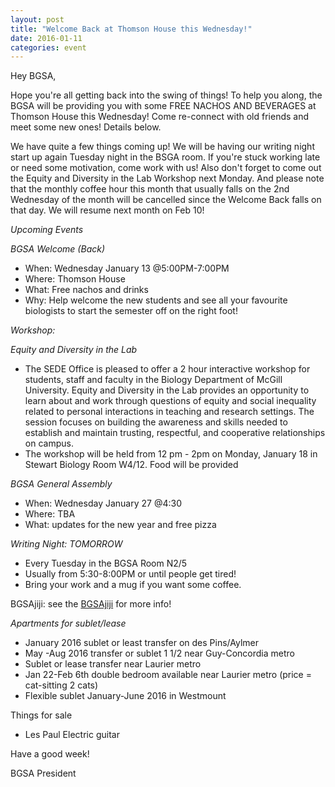 ```yaml
---
layout: post
title: "Welcome Back at Thomson House this Wednesday!"
date: 2016-01-11
categories: event
---
```


Hey BGSA,

Hope you're all getting back into the swing of things!  To help you along, the BGSA will be providing you with some FREE NACHOS AND BEVERAGES at Thomson House this Wednesday! Come re-connect with old friends and meet some new ones! Details below.

We have quite a few things coming up! We will be having our writing night start up again Tuesday night in the BSGA room.  If you're stuck working late or need some motivation, come work with us!  Also don't forget to come out the Equity and Diversity in the Lab Workshop next Monday. And please note that the monthly coffee hour this month that usually falls on the 2nd Wednesday of the month will be cancelled since the Welcome Back falls on that day.  We will resume next month on Feb 10!


*Upcoming Events*

*BGSA Welcome (Back)*

- When: Wednesday January 13 @5:00PM-7:00PM
- Where: Thomson House
- What: Free nachos and drinks
- Why: Help welcome the new students and see all your favourite biologists to start the semester off on the right foot!

*Workshop:*

*Equity and Diversity in the Lab*

- The SEDE Office is pleased to offer a 2 hour interactive workshop for students, staff and faculty in the Biology Department of McGill University. Equity and Diversity in the Lab provides an opportunity to learn about and work through questions of equity and social inequality related to personal interactions in teaching and research settings. The session focuses on building the awareness and skills needed to establish and maintain trusting, respectful, and cooperative relationships on campus. 
- The workshop will be held from 12 pm - 2pm on Monday, January 18 in Stewart Biology Room W4/12. Food will be provided

*BGSA General Assembly*

- When: Wednesday January 27 @4:30
- Where: TBA
- What: updates for the new year and free pizza
 
*Writing Night: TOMORROW*

- Every Tuesday in the BGSA Room N2/5
- Usually from 5:30-8:00PM or until people get tired!
- Bring your work and a mug if you want some coffee.


BGSAjiji: see the [BGSAjiji](https://docs.google.com/spreadsheets/d/1s9BcBibvzUni4RXZ90X5_LQtxD_19S6mxys_-VmQ1CM/edit?pli=1#gid=0) for more info!

*Apartments for sublet/lease*

- January 2016 sublet or least transfer on des Pins/Aylmer
- May -Aug 2016 transfer or sublet 1 1/2 near Guy-Concordia metro
- Sublet or lease transfer near Laurier metro
- Jan 22-Feb 6th double bedroom available near Laurier metro (price = cat-sitting 2 cats)
- Flexible sublet January-June 2016 in Westmount

Things for sale

- Les Paul Electric guitar


Have a good week!

BGSA President
